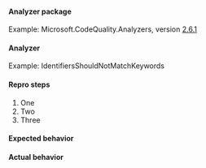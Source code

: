 #### Analyzer package

Example: Microsoft.CodeQuality.Analyzers, version [2.6.1](https://www.nuget.org/packages/Microsoft.CodeQuality.Analyzers/2.6.1)

#### Analyzer

Example: IdentifiersShouldNotMatchKeywords

#### Repro steps

1. One
1. Two
1. Three

#### Expected behavior

#### Actual behavior
